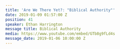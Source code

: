 ```yaml
---
title: 'Are We There Yet?: "Biblical Authority"'
date: 2019-01-09 01:57:00 Z
position: 41
speaker: Ethan Harrington
message title: Biblical Authority
media: https://www.youtube.com/embed/GTb8g9fLd4s
message_date: 2019-01-06 10:00:00 Z
---
```


